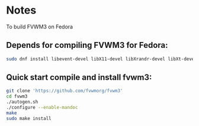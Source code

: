 # Notes

To build FVWM3 on Fedora
## Depends for compiling FVWM3 for Fedora:
```bash
sudo dnf install libevent-devel libX11-devel libXrandr-devel libXt-devel libXft-devel asciidoctor fontconfig-devel ncurses-devel libpng-devel readline-devel  libSM-devel libXcursor-devel libXpm-devel
```

## Quick start compile and install fvwm3:
```bash
git clone 'https://github.com/fvwmorg/fvwm3'
cd fvwm3
./autogen.sh 
./configure --enable-mandoc
make
sudo make install
```

